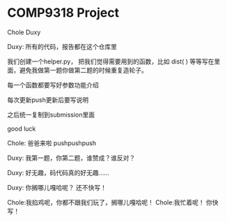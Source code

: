 # COMP9318 Project
 Chole Duxy

Duxy: 所有的代码，报告都在这个仓库里

我们创建一个helper.py， 把我们觉得需要用到的函数，比如 dist( ) 等等写在里面，避免我做第一题你做第二题的时候重复造轮子。    

每一个函数都要写好参数功能介绍

每次更新push更新后要写说明

之后统一复制到submission里面

good luck    

Chole: 爸爸来啦  pushpushpush

Duxy: 我第一题，你第二题，谁赞成？谁反对？

Duxy: 好无趣，码代码真的好无趣......

Duxy: 你搁哪儿嘎哈呢？ 还不快写！

Chole:我掐鸡呢，你都不跟我们玩了，搁哪儿嘎哈呢！
Chole:我忙着呢！ 你快写！
